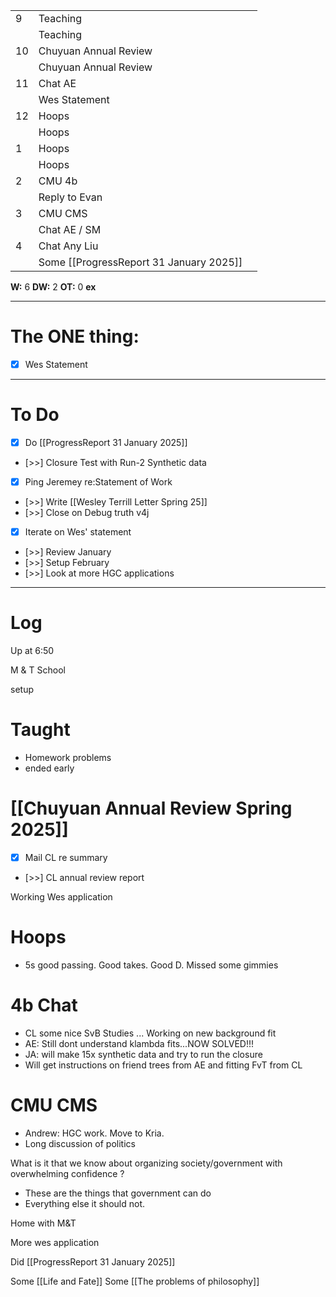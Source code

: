 
|     |                                         |     |
| --- | --------------------------------------- | --- |
| 9   | Teaching                                |     |
|     | Teaching                                |     |
| 10  | Chuyuan Annual Review                   |     |
|     | Chuyuan Annual Review                   |     |
| 11  | Chat AE                                 |     |
|     | Wes Statement                           |     |
| 12  | Hoops                                   |     |
|     | Hoops                                   |     |
| 1   | Hoops                                   |     |
|     | Hoops                                   |     |
| 2   | CMU 4b                                  |     |
|     | Reply to Evan                           |     |
| 3   | CMU CMS                                 |     |
|     | Chat AE / SM                            |     |
| 4   | Chat Any Liu                            |     |
|     | Some [[ProgressReport 31 January 2025]] |     |

**W:** 6
**DW:** 2
**OT:** 0
**ex** 

---
# The ONE thing: 
- [x] Wes Statement

---
# To Do

- [x] Do [[ProgressReport 31 January 2025]]
- [>>] Closure Test with Run-2 Synthetic data
- [x] Ping Jeremey re:Statement of Work
- [>>] Write [[Wesley Terrill Letter Spring 25]]
- [>>] Close on Debug truth v4j
- [x] Iterate on Wes' statement
- [>>] Review January 
- [>>] Setup February
- [>>] Look at more HGC applications

---

# Log

Up at 6:50 

M & T School 

setup 

# Taught
- Homework problems 
- ended early

# [[Chuyuan Annual Review Spring 2025]]
- [x] Mail CL re summary
- [>>]  CL annual review report

Working Wes application

# Hoops 
- 5s good passing. Good takes. Good D. Missed some gimmies

# 4b Chat
- CL some nice SvB Studies ... Working on new background fit
- AE: Still dont understand klambda fits...NOW SOLVED!!!
- JA: will make 15x synthetic data and try to run the closure
- Will get instructions on friend trees from AE and fitting FvT from CL

# CMU CMS
- Andrew: HGC work. Move to Kria. 
- Long discussion of politics 

What is it that we know about organizing society/government with overwhelming confidence ?
- These are the things that government can do
- Everything else it should not. 

Home with M&T

More wes application

Did [[ProgressReport 31 January 2025]]

Some [[Life and Fate]]
Some [[The problems of philosophy]]